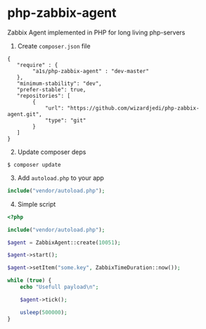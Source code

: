 # php-zabbix-agent

Zabbix Agent implemented in PHP for long living php-servers

1. Create `composer.json` file

```
{
   "require" : {
        "a1s/php-zabbix-agent" : "dev-master"
   },
   "minimum-stability": "dev",
   "prefer-stable": true,
   "repositories": [
        {
            "url": "https://github.com/wizardjedi/php-zabbix-agent.git",
            "type": "git"
        }
   ]
}
```

2. Update composer deps

```
$ composer update
```

3. Add `autoload.php` to your app

```php
include("vendor/autoload.php");
```

4. Simple script

```php
<?php

include("vendor/autoload.php");

$agent = ZabbixAgent::create(10051);

$agent->start();

$agent->setItem("some.key", ZabbixTimeDuration::now());

while (true) {
    echo "Usefull payload\n";

    $agent->tick();

    usleep(500000);
}
```
